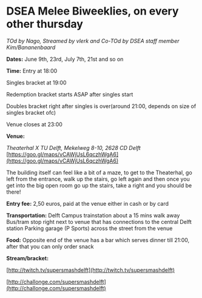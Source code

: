 # DSEA Melee Biweeklies, on every other thursday
*TOd by Nago, Streamed by vlerk and Co-TOd by DSEA staff member Kim/Bananenbaard*

**Dates:** June 9th, 23rd, July 7th, 21st and so on

**Time:** Entry at 18:00

Singles bracket at 19:00

Redemption bracket starts ASAP after singles start

Doubles bracket right after singles is over(around 21:00, depends on size of singles bracket ofc)

Venue closes at 23:00

**Venue:**

*Theaterhal X TU Delft, Mekelweg 8-10, 2628 CD Delft* [https://goo.gl/maps/vCAWjUsL6qczhWgA6](https://goo.gl/maps/vCAWjUsL6qczhWgA6)

The building itself can feel like a bit of a maze, to get to the Theaterhal, go left from the entrance, walk up the stairs, go left again and then once you get into the big open room go up the stairs, take a right and you should be there!

**Entry fee:** 2,50 euros, paid at the venue either in cash or by card

**Transportation:** 
Delft Campus trainstation about a 15 mins walk away
Bus/tram stop right next to venue that has connections to the central Delft station
Parking garage (P Sports) across the street from the venue

**Food:**
Opposite end of the venue has a bar which serves dinner till 21:00, after that you can only order snack

**Stream/bracket:**

[http://twitch.tv/supersmashdelft](http://twitch.tv/supersmashdelft)

[http://challonge.com/supersmashdelft](http://challonge.com/supersmashdelft)
